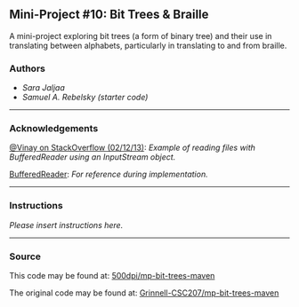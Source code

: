 ## Mini-Project #10: Bit Trees & Braille

A mini-project exploring bit trees (a form of binary tree) and their use in translating between
alphabets, particularly in translating to and from braille.

### Authors

- *Sara Jaljaa*
- *Samuel A. Rebelsky (starter code)*

---

### Acknowledgements

[@Vinay on StackOverflow (02/12/13)](https://stackoverflow.com/questions/14825374/reading-a-textfile-using-inputstream):
*Example of reading files with BufferedReader using an InputStream object.*

[BufferedReader](https://docs.oracle.com/javase/10/docs/api/java/io/BufferedReader.html): *For reference during implementation.*

---

### Instructions

*Please insert instructions here.*

---

### Source

This code may be found at: [500dpi/mp-bit-trees-maven](https://github.com/500dpi/mp-bit-trees-maven)

The original code may be found at: [Grinnell-CSC207/mp-bit-trees-maven](https://github.com/Grinnell-CSC207/mp-bit-trees-maven)

